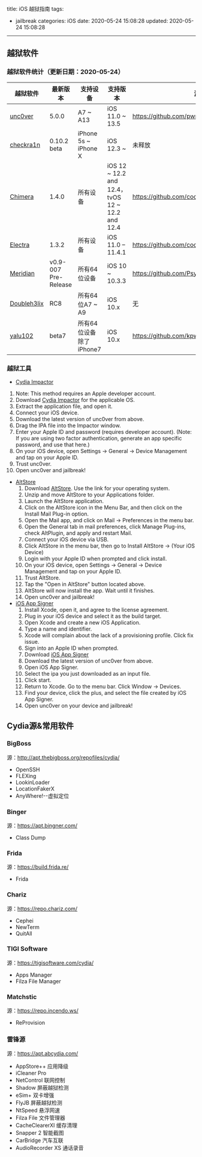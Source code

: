 title: iOS 越狱指南
tags:
  - jailbreak
categories: iOS
date: 2020-05-24 15:08:28
updated: 2020-05-24 15:08:28
---

## 越狱软件

### 越狱软件统计（更新日期：2020-05-24）

| 越狱软件                                        | 最新版本             | 支持设备                | 支持版本                                        | 源码                                          |
| ----------------------------------------------- | -------------------- | ----------------------- | ----------------------------------------------- | --------------------------------------------- |
| [unc0ver](https://unc0ver.dev)                  | 5.0.0                | A7 ~ A13                | iOS 11.0 ~ 13.5                                 | <https://github.com/pwn20wndstuff/Undecimus/> |
| [checkra1n](https://checkra.in)                 | 0.10.2 beta          | iPhone 5s ~ iPhone X    | iOS 12.3 ~                                      | 未释放                                        |
| [Chimera](https://chimera.sh)                   | 1.4.0                | 所有设备                | iOS 12 ~ 12.2 and 12.4，tvOS 12 ~ 12.2 and 12.4 | <https://github.com/coolstar/Chimera13>       |
| [Electra](https://coolstar.org/electra/)        | 1.3.2                | 所有设备                | iOS 11.0 – 11.4.1                               | <https://github.com/coolstar/electra>         |
| [Meridian](https://meridian.sparkes.zone)       | v0.9-007 Pre-Release | 所有64位设备            | iOS 10 ~ 10.3.3                                 | <https://github.com/PsychoTea/MeridianJB>     |
| [Doubleh3lix](https://doubleh3lix.tihmstar.net) | RC8                  | 所有64位A7 ~ A9         | iOS 10.x                                        | 无                                            |
| [yalu102](https://yalu.qwertyoruiop.com)        | beta7                | 所有64位设备除了iPhone7 | iOS 10.x                                        | <https://github.com/kpwn/yalu102>             |

### 越狱工具

*  [Cydia Impactor](http://www.cydiaimpactor.com/)
  1. Note: This method requires an Apple developer account.
  2. Download [Cydia Impactor](http://www.cydiaimpactor.com/) for the applicable OS.
  3. Extract the application file, and open it.
  4. Connect your iOS device.
  5. Download the latest version of unc0ver from above.
  6. Drag the IPA file into the Impactor window.
  7. Enter your Apple ID and password (requires developer account). (Note: If you are using two factor authentication, generate an app specific password, and use that here.)
  8. On your iOS device, open Settings → General → Device Management and tap on your Apple ID.
  9. Trust unc0ver.
  10. Open unc0ver and jailbreak!
* [AltStore](https://www.altstore.io/)
  1. Download [AltStore](https://www.altstore.io/). Use the link for your operating system.
  2. Unzip and move AltStore to your Applications folder.
  3. Launch the AltStore application.
  4. Click on the AltStore icon in the Menu Bar, and then click on the Install Mail Plug-in option.
  5. Open the Mail app, and click on Mail → Preferences in the menu bar.
  6. Open the General tab in mail preferences, click Manage Plug-ins, check AltPlugin, and apply and restart Mail.
  7. Connect your iOS device via USB.
  8. Click AltStore in the menu bar, then go to Install AltStore → (Your iOS Device)
  9. Login with your Apple ID when prompted and click install.
  10. On your iOS device, open Settings → General → Device Management and tap on your Apple ID.
  11. Trust AltStore.
  12. Tap the "Open in AltStore" button located above.
  13. AltStore will now install the app. Wait until it finishes.
  14. Open unc0ver and jailbreak!
* [iOS App Signer](https://dantheman827.github.io/ios-app-signer/)
  1. Install Xcode, open it, and agree to the license agreement.
  2. Plug in your iOS device and select it as the build target.
  3. Open Xcode and create a new iOS Application.
  4. Type a name and identifier.
  5. Xcode will complain about the lack of a provisioning profile. Click fix issue.
  6. Sign into an Apple ID when prompted.
  7. Download [iOS App Signer](https://dantheman827.github.io/ios-app-signer/)
  8. Download the latest version of unc0ver from above.
  9. Open iOS App Signer.
  10. Select the ipa you just downloaded as an input file.
  11. Click start.
  12. Return to Xcode. Go to the menu bar. Click Window → Devices.
  13. Find your device, click the plus, and select the file created by iOS App Signer.
  14. Open unc0ver on your device and jailbreak!

## Cydia源&常用软件

### BigBoss

源：<http://apt.thebigboss.org/repofiles/cydia/>

* OpenSSH
* FLEXing
* LookinLoader
* LocationFakerX
* AnyWhere!--虚拟定位

### Binger

源：<https://apt.bingner.com/>

* Class Dump

### Frida

源：<https://build.frida.re/>

* Frida

### Chariz

源：<https://repo.chariz.com/>

* Cephei
* NewTerm
* QuitAll

### TIGI Software

源：<https://tigisoftware.com/cydia/>

* Apps Manager
* Filza File Manager

### Matchstic

源：<https://repo.incendo.ws/>

* ReProvision

### 雷锋源

源：<https://apt.abcydia.com/>

* AppStore++ 应用降级
* iCleaner Pro
* NetControl 联网控制
* Shadow 屏蔽越狱检测
* eSim+ 双卡增强
* FlyJB 屏蔽越狱检测
* NtSpeed 悬浮网速
* Filza File 文件管理器
* CacheClearerXI 缓存清理
* Snapper 2 智能截图
* CarBridge 汽车互联
* AudioRecorder XS 通话录音